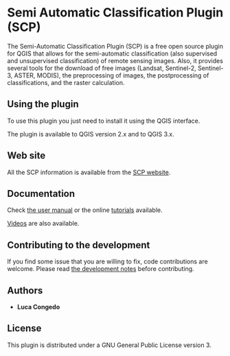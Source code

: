# Semi Automatic Classification Plugin (SCP)

The Semi-Automatic Classification Plugin (SCP) is a free open source plugin for QGIS that allows for the semi-automatic classification (also supervised and unsupervised classification) of remote sensing images. Also, it provides several tools for the download of free images (Landsat, Sentinel-2, Sentinel-3, ASTER, MODIS), the preprocessing of images, the postprocessing of classifications, and the raster calculation.

## Using the plugin

To use this plugin you just need to install it using the QGIS interface.

The plugin is available to QGIS version 2.x and to QGIS 3.x.

## Web site

All the SCP information is available from the [SCP website](https://fromgistors.blogspot.com/p/semi-automatic-classification-plugin.html).

## Documentation

Check [the user manual](https://fromgistors.blogspot.com/p/user-manual.html) or the online [tutorials](https://fromgistors.blogspot.com/search/label/Tutorial) available.

[Videos](https://www.youtube.com/user/fromgistors) are also available.

## Contributing to the development

If you find some issue that you are willing to fix, code contributions are welcome. Please read [the development notes](DEVELOPMENT.md) before contributing. 

## Authors

* **Luca Congedo** 

## License

This plugin is distributed under a GNU General Public License version 3.
